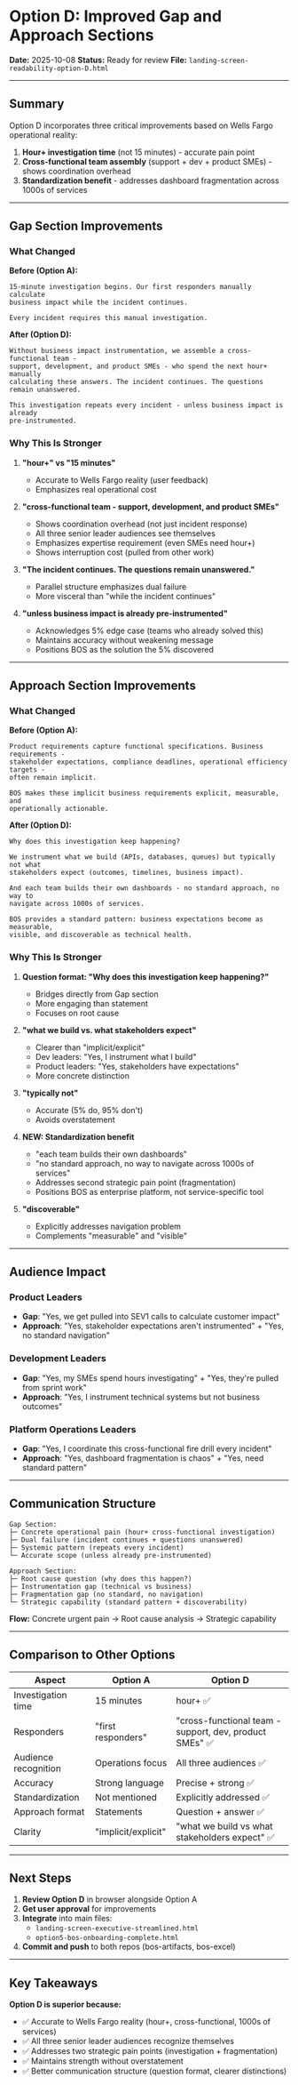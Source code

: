 # Option D: Improved Gap and Approach Sections

**Date:** 2025-10-08
**Status:** Ready for review
**File:** `landing-screen-readability-option-D.html`

---

## Summary

Option D incorporates three critical improvements based on Wells Fargo operational reality:

1. **Hour+ investigation time** (not 15 minutes) - accurate pain point
2. **Cross-functional team assembly** (support + dev + product SMEs) - shows coordination overhead
3. **Standardization benefit** - addresses dashboard fragmentation across 1000s of services

---

## Gap Section Improvements

### What Changed

**Before (Option A):**
```
15-minute investigation begins. Our first responders manually calculate
business impact while the incident continues.

Every incident requires this manual investigation.
```

**After (Option D):**
```
Without business impact instrumentation, we assemble a cross-functional team -
support, development, and product SMEs - who spend the next hour+ manually
calculating these answers. The incident continues. The questions remain unanswered.

This investigation repeats every incident - unless business impact is already
pre-instrumented.
```

### Why This Is Stronger

1. **"hour+" vs "15 minutes"**
   - Accurate to Wells Fargo reality (user feedback)
   - Emphasizes real operational cost

2. **"cross-functional team - support, development, and product SMEs"**
   - Shows coordination overhead (not just incident response)
   - All three senior leader audiences see themselves
   - Emphasizes expertise requirement (even SMEs need hour+)
   - Shows interruption cost (pulled from other work)

3. **"The incident continues. The questions remain unanswered."**
   - Parallel structure emphasizes dual failure
   - More visceral than "while the incident continues"

4. **"unless business impact is already pre-instrumented"**
   - Acknowledges 5% edge case (teams who already solved this)
   - Maintains accuracy without weakening message
   - Positions BOS as the solution the 5% discovered

---

## Approach Section Improvements

### What Changed

**Before (Option A):**
```
Product requirements capture functional specifications. Business requirements -
stakeholder expectations, compliance deadlines, operational efficiency targets -
often remain implicit.

BOS makes these implicit business requirements explicit, measurable, and
operationally actionable.
```

**After (Option D):**
```
Why does this investigation keep happening?

We instrument what we build (APIs, databases, queues) but typically not what
stakeholders expect (outcomes, timelines, business impact).

And each team builds their own dashboards - no standard approach, no way to
navigate across 1000s of services.

BOS provides a standard pattern: business expectations become as measurable,
visible, and discoverable as technical health.
```

### Why This Is Stronger

1. **Question format: "Why does this investigation keep happening?"**
   - Bridges directly from Gap section
   - More engaging than statement
   - Focuses on root cause

2. **"what we build vs. what stakeholders expect"**
   - Clearer than "implicit/explicit"
   - Dev leaders: "Yes, I instrument what I build"
   - Product leaders: "Yes, stakeholders have expectations"
   - More concrete distinction

3. **"typically not"**
   - Accurate (5% do, 95% don't)
   - Avoids overstatement

4. **NEW: Standardization benefit**
   - "each team builds their own dashboards"
   - "no standard approach, no way to navigate across 1000s of services"
   - Addresses second strategic pain point (fragmentation)
   - Positions BOS as enterprise platform, not service-specific tool

5. **"discoverable"**
   - Explicitly addresses navigation problem
   - Complements "measurable" and "visible"

---

## Audience Impact

### Product Leaders
- **Gap**: "Yes, we get pulled into SEV1 calls to calculate customer impact"
- **Approach**: "Yes, stakeholder expectations aren't instrumented" + "Yes, no standard navigation"

### Development Leaders
- **Gap**: "Yes, my SMEs spend hours investigating" + "Yes, they're pulled from sprint work"
- **Approach**: "Yes, I instrument technical systems but not business outcomes"

### Platform Operations Leaders
- **Gap**: "Yes, I coordinate this cross-functional fire drill every incident"
- **Approach**: "Yes, dashboard fragmentation is chaos" + "Yes, need standard pattern"

---

## Communication Structure

```
Gap Section:
├─ Concrete operational pain (hour+ cross-functional investigation)
├─ Dual failure (incident continues + questions unanswered)
├─ Systemic pattern (repeats every incident)
└─ Accurate scope (unless already pre-instrumented)

Approach Section:
├─ Root cause question (why does this happen?)
├─ Instrumentation gap (technical vs business)
├─ Fragmentation gap (no standard, no navigation)
└─ Strategic capability (standard pattern + discoverability)
```

**Flow:** Concrete urgent pain → Root cause analysis → Strategic capability

---

## Comparison to Other Options

| Aspect | Option A | Option D |
|--------|----------|----------|
| Investigation time | 15 minutes | hour+ ✅ |
| Responders | "first responders" | "cross-functional team - support, dev, product SMEs" ✅ |
| Audience recognition | Operations focus | All three audiences ✅ |
| Accuracy | Strong language | Precise + strong ✅ |
| Standardization | Not mentioned | Explicitly addressed ✅ |
| Approach format | Statements | Question + answer ✅ |
| Clarity | "implicit/explicit" | "what we build vs what stakeholders expect" ✅ |

---

## Next Steps

1. **Review Option D** in browser alongside Option A
2. **Get user approval** for improvements
3. **Integrate** into main files:
   - `landing-screen-executive-streamlined.html`
   - `option5-bos-onboarding-complete.html`
4. **Commit and push** to both repos (bos-artifacts, bos-excel)

---

## Key Takeaways

**Option D is superior because:**
- ✅ Accurate to Wells Fargo reality (hour+, cross-functional, 1000s of services)
- ✅ All three senior leader audiences recognize themselves
- ✅ Addresses two strategic pain points (investigation + fragmentation)
- ✅ Maintains strength without overstatement
- ✅ Better communication structure (question format, clearer distinctions)
